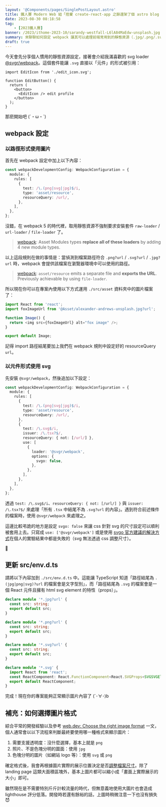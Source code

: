 ```yaml
---
layout: '@Components/pages/SinglePostLayout.astro'
title: 鐵人賽 Modern Web 組「捨棄 create-react-app 之餘還架了個 astro blog 昭告天下」第 10 天
date: 2023-08-30 08:18:58
tag:
	- [2023鐵人賽]
banner: /2023/ithome-2023-10/sarandy-westfall-L6lA84MaEdw-unsplash.jpg
summary: 來聊聊如何設定 webpack 讓其可以處理前端常用到的靜態資源（.jpg/.png/.svg），並搭配 @svgr/webpack 讓 .svg 格式的檔案可以以「元件」形式使用
draft: true
---
```


今天會先分享個人慣用的靜態資源設定，接著會介紹我滿喜歡的 svg loader [@svgr/webpack](https://react-svgr.com/docs/webpack/)。這個套件能讓 `.svg` 直接以「元件」的形式被引用：

```tsx
import EditIcon from './edit_icon.svg';

function EditButton() {
  return (
    <button>
      <EditIcon /> edit profile
    </button>
  );
}
```

那麽開始吧 (`・ω・´)

## webpack 設定

### 以路徑形式使用圖片

首先在 webpack 設定中加上以下內容：

```ts
const webpackDevelopmentConfig: WebpackConfiguration = {
  module: {
    rules: [
      {
        test: /\.(png|svg|jpg)$/i,
        type: 'asset/resource',
        resourceQuery: /url/,
      },
    ],
  },
};
```

沒錯，在 webpack 5 的時代裡，取用靜態資源不強制要求安裝套件 `raw-loader` / `url-loader` / `file-loader` 了。

> [webpack](https://webpack.js.org/guides/asset-modules/): Asset Modules types **replace all of these loaders** by adding 4 new module types.

以上這段規則在做的事情是：當偵測到檔案路徑符合 `.png?url` / `.svg?url` / `.jpg?url` 時，webpack 會提供該檔案在瀏覽器環境中可以使用的路徑。

> [webpack](https://webpack.js.org/guides/asset-modules/): `asset/resource` emits a separate file and **exports the URL**. Previously achievable by using `file-loader`.

所以現在你可以在專案內使用以下方式運用 `./src/asset` 資料夾中的圖片檔案了：

```ts
import React from 'react';
import foxImageUrl from '@Asset/alexander-andrews-unsplash.jpg?url';

function Image() {
  return <img src={foxImageUrl} alt="fox image" />;
}

export default Image;
```

記得 import 路徑結尾要加上我們在 webpack 規則中設定好的 resourceQuery `url`。

### 以元件形式使用 svg

先安裝 `@svgr/webpack`，然後追加以下設定：

```ts
const webpackDevelopmentConfig: WebpackConfiguration = {
  module: {
    rules: [
      {
        test: /\.(png|svg|jpg)$/i,
        type: 'asset/resource',
        resourceQuery: /url/,
      },
      {
        test: /\.svg$/i,
        issuer: /\.tsx?$/,
        resourceQuery: { not: [/url/] },
        use: [
          {
            loader: '@svgr/webpack',
            options: {
              svgo: false,
            },
          },
        ],
      },
    ],
  },
};
```

透過 `test: /\.svg$/i`、`resourceQuery: { not: [/url/] }` 與 `issuer: /\.tsx?$/` 來處理「所有 `.tsx` 中結尾不為 `.svg?url` 的內容」。遇到符合前述條件的檔案時，使用 `@svgr/webpack` 來處理之。

這邊比較弔詭的地方是設定 `svgo: false` 來讓 css 針對 svg 的尺寸設定可以順利被套用上去。只寫成 `use: ['@svgr/webpack']` 或是使用 [svgo 官方建議的解決方式](https://github.com/svg/svgo#svg-wont-scale-when-css-is-applied-on-it)在個人的實驗結果中都是失敗的（svg 無法透過 css 調整尺寸）。

🤷

## 更新 src/env.d.ts

請將以下內容加到 `./src/env.d.ts` 中。這能讓 TypeScript 知道「路徑結尾為 `.(jpg|png|svg)?url` 的檔案會是文字型別」，而「路徑結尾為 `.svg` 的檔案會是一個 React 元件且擁有 html svg element 的特性（props）」。

```ts
declare module '*.jpg?url' {
  const src: string;
  export default src;
}

declare module '*.png?url' {
  const src: string;
  export default src;
}

declare module '*.svg?url' {
  const src: string;
  export default src;
}

declare module '*.svg' {
  import React from 'react';
  const ReactComponent: React.FunctionComponent<React.SVGProps<SVGSVGElement>>;
  export default ReactComponent;
}
```

完成！現在你的專案能夠正常顯示圖片內容了 (`･∀･)b

## 補充：如何選擇圖片格式

綜合平常的開發經驗以及參考 [web.dev: Choose the right image format](https://web.dev/choose-the-right-image-format/) 一文，個人通常會以以下流程來判斷最終要使用哪一種格式來顯示圖片：

1. 需要支援透明度：沒什麼選擇，基本上就是 `png`
2. 照片、不是色塊分明的圖面：使用 `jpg`
3. 色塊分明的圖片（如網站 logo 等）：使用 `svg` 或 `png`

確定格式後，我會再根據圖片實際的展示位置決定是否[調整檔案尺寸](https://squoosh.app/)。除了 landing page 這類大面積區塊外，基本上圖片都可以縮小成「畫面上實際展示的大小」即可。

雖然現在是不需要特別斤斤計較流量的時代，但無意義地使用大圖片也會造成 lighthouse 評分低落。開發時若還有餘裕的話，上圖時稍微注意一下也沒有損失 😈
